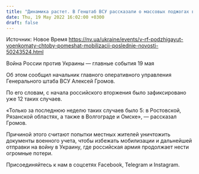 ```yaml
---
title: "Динамика растет. В Генштаб ВСУ рассказали о массовых поджогах военкоматов в РФ"
date: Thu, 19 May 2022 16:02:00 +0300
draft: false
---
```

Источник: Новое Время https://nv.ua/ukraine/events/v-rf-podzhigayut-voenkomaty-chtoby-pomeshat-mobilizacii-poslednie-novosti-50243524.html


Война России против Украины — главные события 19 мая

Об этом сообщил начальник главного оперативного управления Генерального штаба ВСУ Алексей Громов.

По его словам, с начала российского вторжения было зафиксировано уже 12 таких случаев.

«Только за последнюю неделю таких случаев было 5: в Ростовской, Рязанской областях, а также в Волгограде и Омске», — рассказал Громов.

Причиной этого считают попытки местных жителей уничтожить документы военного учета, чтобы избежать мобилизации и дальнейшей отправки на войну в Украину, где российская армия продолжает нести огромные потери.

Присоединяйтесь к нам в соцсетях Facebook, Telegram и Instagram.
